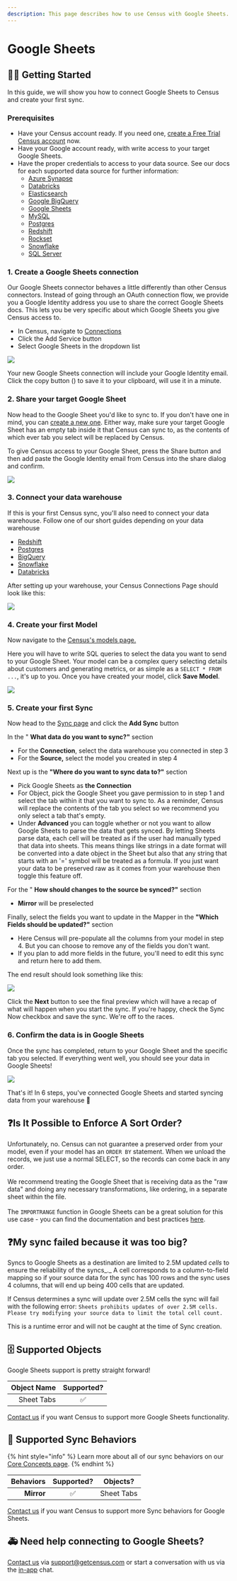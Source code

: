 ```yaml
---
description: This page describes how to use Census with Google Sheets.
---
```


# Google Sheets

## 🏃‍♀️ Getting Started

In this guide, we will show you how to connect Google Sheets to Census and create your first sync.

### Prerequisites

* Have your Census account ready. If you need one, [create a Free Trial Census account](https://app.getcensus.com/) now.
* Have your Google account ready, with write access to your target Google Sheets.
* Have the proper credentials to access to your data source. See our docs for each supported data source for further information:
  * [Azure Synapse](../sources/azure-synapse.md)
  * [Databricks](https://docs.getcensus.com/sources/databricks)
  * [Elasticsearch](https://docs.getcensus.com/sources/elasticsearch)
  * [Google BigQuery](https://docs.getcensus.com/sources/google-bigquery)
  * [Google Sheets](https://docs.getcensus.com/sources/google-sheets)
  * [MySQL](https://docs.getcensus.com/sources/mysql)
  * [Postgres](https://docs.getcensus.com/sources/postgres)
  * [Redshift](https://docs.getcensus.com/sources/redshift)
  * [Rockset](https://docs.getcensus.com/sources/rockset)
  * [Snowflake](https://docs.getcensus.com/sources/snowflake)
  * [SQL Server](https://docs.getcensus.com/sources/sql-server)

### 1. Create a Google Sheets connection

Our Google Sheets connector behaves a little differently than other Census connectors. Instead of going through an OAuth connection flow, we provide you a Google Identity address you use to share the correct Google Sheets docs. This lets you be very specific about which Google Sheets you give Census access to.

* In Census, navigate to [Connections](https://app.getcensus.com/connections)
* Click the Add Service button
* Select Google Sheets in the dropdown list

![](../.gitbook/assets/screely-1622879441941.png)

Your new Google Sheets connection will include your Google Identity email. Click the copy button (<img src="../.gitbook/assets/copy-solid.svg" alt="" data-size="line">) to save it to your clipboard, will use it in a minute.

### 2. Share your target Google Sheet

Now head to the Google Sheet you'd like to sync to. If you don't have one in mind, you can [create a new one](https://sheets.new). Either way, make sure your target Google Sheet has an empty tab inside it that Census can sync to, as the contents of which ever tab you select will be replaced by Census.&#x20;

To give Census access to your Google Sheet, press the Share button and then add paste the Google Identity email from Census into the share dialog and confirm.

![](../.gitbook/assets/screely-1622879521880.png)

### 3. Connect your data warehouse

If this is your first Census sync, you'll also need to connect your data warehouse. Follow one of our short guides depending on your data warehouse&#x20;

* [Redshift](https://help.getcensus.com/article/10-configuring-redshift-postgresql-access)
* [Postgres](https://help.getcensus.com/article/10-configuring-redshift-postgresql-access)
* [BigQuery](https://help.getcensus.com/article/21-configuring-bigquery-access)
* [Snowflake](https://help.getcensus.com/article/8-configuring-snowflake-access)
* [Databricks](../sources/databricks.md)

After setting up your warehouse, your Census Connections Page should look like this:

![](../.gitbook/assets/screely-1622879500415.png)

### 4. Create your first Model

Now navigate to the [Census's models page.](https://app.getcensus.com/models)

Here you will have to write SQL queries to select the data you want to send to your Google Sheet. Your model can be a complex query selecting details about customers and generating metrics, or as simple as a `SELECT * FROM ...`, it's up to you. Once you have created your model, click **Save Model**.&#x20;

![](https://s3.amazonaws.com/helpscout.net/docs/assets/5bb7d5d0042863158cc71f7e/images/5f6563834cedfd00173b9a49/file-zg53SxxpoO.png)

### 5. Create your first Sync

Now head to the [Sync page](https://app.getcensus.com/syncs) and click the **Add Sync** button

In the " **What data do you want to sync?"** section

* For the **Connection**, select the data warehouse you connected in step 3
* For the **Source,**  select the model you created in step 4

Next up is the **"Where do you want to sync data to?"** section

* Pick Google Sheets as **the Connection**
* For Object, pick the Google Sheet you gave permission to in step 1 and select the tab within it that you want to sync to. As a reminder, Census will replace the contents of the tab you select so we recommend you only select a tab that's empty.
* Under **Advanced** you can toggle whether or not you want to allow Google Sheets to parse the data that gets synced. By letting Sheets parse data, each cell will be treated as if the user had manually typed that data into sheets. This means things like strings in a date format will be converted into a date object in the Sheet but also that any string that starts with an '=' symbol will be treated as a formula. If you just want your data to be preserved raw as it comes from your warehouse then toggle this feature off.

For the " **How should changes to the source be synced?"** section&#x20;

* **Mirror** will be preselected

Finally, select the fields you want to update in the Mapper in the **"Which Fields should be updated?"** section

* Here Census will pre-populate all the columns from your model in step 4. But you can choose to remove any of the fields you don't want.&#x20;
* If you plan to add more fields in the future, you'll need to edit this sync and return here to add them.

The end result should look something like this:

![](../.gitbook/assets/screely-1622879533777.png)

Click the **Next** button to see the final preview which will have a recap of what will happen when you start the sync. If you're happy, check the Sync Now checkbox and save the sync. We're off to the races.

### 6. Confirm the data is in Google Sheets

Once the sync has completed, return to your Google Sheet and the specific tab you selected. If everything went well, you should see your data in Google Sheets!

![](../.gitbook/assets/screely-1622879545045.png)

That's it! In 6 steps, you've connected Google Sheets and started syncing data from your warehouse  🎉

## :question:Is It Possible to Enforce A Sort Order?

Unfortunately, no. Census can not guarantee a preserved order from your model, even if your model has an `ORDER BY` statement. When we unload the records, we just use a normal SELECT, so the records can come back in any order.\
\
We recommend treating the Google Sheet that is receiving data as the "raw data" and doing any necessary transformations, like ordering, in a separate sheet within the file.\
\
The `IMPORTRANGE` function in Google Sheets can be a great solution for this use case - you can find the documentation and best practices [here](https://support.google.com/docs/answer/3093340).

## :question:My sync failed because it was too big?

Syncs to Google Sheets as a destination are limited to 2.5M updated _cells_ to ensure the reliability of the syncs_._ A cell corresponds to a column-to-field mapping so if your source data for the sync has 100 rows and the sync uses 4 columns, that will end up being 400 cells that are updated.&#x20;

If Census determines a sync will update over 2.5M cells the sync will fail with the following error: `Sheets prohibits updates of over 2.5M cells. Please try modifying your source data to limit the total cell count.`&#x20;

This is a runtime error and will not be caught at the time of Sync creation.

## 🗄 Supported Objects

Google Sheets support is pretty straight forward!

| **Object Name** | **Supported?** |
| --------------: | :------------: |
|      Sheet Tabs |        ✅       |

[Contact us](mailto:support@getcensus.com) if you want Census to support more Google Sheets functionality.

## 🔄 Supported Sync Behaviors

{% hint style="info" %}
Learn more about all of our sync behaviors on our [Core Concepts page](../basics/core-concept/#the-different-sync-behaviors).
{% endhint %}

| **Behaviors** | **Supported?** | **Objects?** |
| ------------: | :------------: | :----------: |
|    **Mirror** |        ✅       |  Sheet Tabs  |

[Contact us](mailto:support@getcensus.com) if you want Census to support more Sync behaviors for Google Sheets.

## 🚑 Need help connecting to Google Sheets?

[Contact us](mailto:support@getcensus.com) via support@getcensus.com or start a conversation with us via the [in-app](https://app.getcensus.com) chat.
